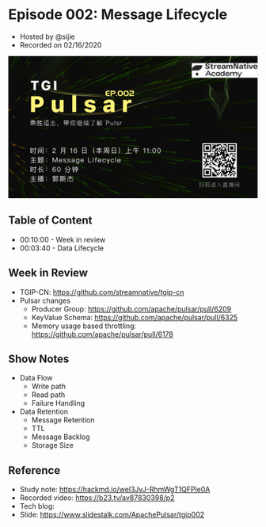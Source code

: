 # Episode 002: Message Lifecycle

- Hosted by @sijie
- Recorded on 02/16/2020

![](/image/002-promotion.png)

## Table of Content

- 00:10:00 - Week in review
- 00:03:40 - Data Lifecycle

## Week in Review

- TGIP-CN: https://github.com/streamnative/tgip-cn
- Pulsar changes
    - Producer Group: https://github.com/apache/pulsar/pull/6209
    - KeyValue Schema: https://github.com/apache/pulsar/pull/6325
    - Memory usage based throttling: https://github.com/apache/pulsar/pull/6178

## Show Notes

- Data Flow
    - Write path
    - Read path
    - Failure Handling
- Data Retention
    - Message Retention
    - TTL
    - Message Backlog
    -  Storage Size

## Reference 

- Study note: https://hackmd.io/wel3JvJ-RhmWgT1QFPle0A
- Recorded video: https://b23.tv/av87830398/p2
- Tech blog: 
- Slide: https://www.slidestalk.com/ApachePulsar/tgip002
